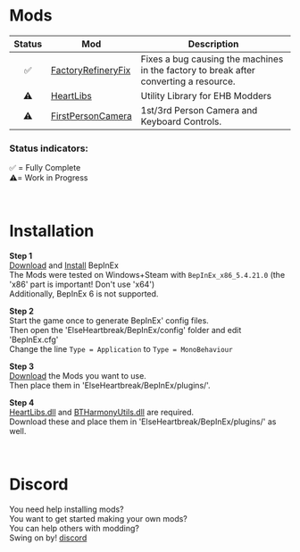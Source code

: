 ﻿# Mods

|Status|Mod|Description|
|:---:|---|---|
|✅|[FactoryRefineryFix](https://github.com/BlazingTwist/ElseHeartBreak_Mods/releases/tag/frf-1.0.0)|Fixes a bug causing the machines in the factory to break after converting a resource.|
|⚠️|[HeartLibs](https://github.com/BlazingTwist/ElseHeartBreak_Mods/releases/tag/hl-0.0.1)|Utility Library for EHB Modders|
|⚠️|[FirstPersonCamera](https://github.com/BlazingTwist/ElseHeartBreak_Mods/releases/tag/fpc-0.0.1)|1st/3rd Person Camera and Keyboard Controls.|

### Status indicators:

✅ = Fully Complete  
⚠️= Work in Progress

<br/>

# Installation

**Step 1**  
[Download](https://github.com/BepInEx/BepInEx/releases) and [Install](https://docs.bepinex.dev/articles/user_guide/installation/index.html) BepInEx  
The Mods were tested on Windows+Steam with `BepInEx_x86_5.4.21.0` (the 'x86' part is important! Don't use 'x64')  
Additionally, BepInEx 6 is not supported.

**Step 2**  
Start the game once to generate BepInEx' config files.  
Then open the 'ElseHeartbreak/BepInEx/config' folder and edit 'BepInEx.cfg'  
Change the line `Type = Application` to `Type = MonoBehaviour`

**Step 3**  
[Download](https://github.com/BlazingTwist/ElseHeartBreak_Mods/releases) the Mods you want to use.  
Then place them in 'ElseHeartbreak/BepInEx/plugins/'.

**Step 4**  
[HeartLibs.dll](https://github.com/BlazingTwist/ElseHeartBreak_Mods/releases/tag/hl-0.0.1)
and [BTHarmonyUtils.dll](https://github.com/BlazingTwist/BTHarmonyUtils/releases) are required.  
Download these and place them in 'ElseHeartbreak/BepInEx/plugins/' as well.

<br/>

# Discord

You need help installing mods?  
You want to get started making your own mods?  
You can help others with modding?  
Swing on by! [discord](https://discord.gg/ssgXhPtH)